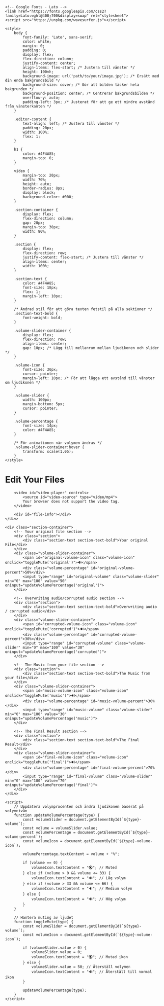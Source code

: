 <html lang="en">
<head>
    <meta charset="UTF-8">
    <meta name="viewport" content="width=device-width, initial-scale=1.0">
    <title>File Editor</title>

    <!-- Google Fonts - Lato -->
    <link href="https://fonts.googleapis.com/css2?family=Lato:wght@400;700&display=swap" rel="stylesheet">
    <script src="https://unpkg.com/wavesurfer.js"></script>

    <style>
        body {
            font-family: 'Lato', sans-serif;
            color: white;
            margin: 0;
            padding: 0;
            display: flex;
            flex-direction: column;
            justify-content: center;
            align-items: flex-start; /* Justera till vänster */
            height: 100vh;
            background-image: url('path/to/your/image.jpg'); /* Ersätt med din enda bakgrundsbild */
            background-size: cover; /* Gör att bilden täcker hela bakgrunden */
            background-position: center; /* Centrerar bakgrundsbilden */
            overflow-y: auto;
            padding-left: 3px; /* Justerat för att ge ett mindre avstånd från vänsterkanten */
        }

        .editor-content {
            text-align: left; /* Justera till vänster */
            padding: 20px;
            width: 100%;
            flex: 1;
        }

        h1 {
            color: #4F4A85;
            margin-top: 0;
        }

        video {
            margin-top: 20px;
            width: 70%;
            height: auto;
            border-radius: 8px;
            display: block;
            background-color: #000;
        }

        .section-container {
            display: flex;
            flex-direction: column;
            gap: 20px;
            margin-top: 30px;
            width: 80%;
        }

        .section {
            display: flex;
            flex-direction: row;
            justify-content: flex-start; /* Justera till vänster */
            align-items: center;
            width: 100%;
        }

        .section-text {
            color: #4F4A85;
            font-size: 18px;
            flex: 1;
            margin-left: 10px;
        }

        /* Ändrad stil för att göra texten fetstil på alla sektioner */
        .section-text-bold {
            font-weight: bold;
        }

        .volume-slider-container {
            display: flex;
            flex-direction: row;
            align-items: center;
            gap: 10px; /* Lägg till mellanrum mellan ljudikonen och slider */
        }

        .volume-icon {
            font-size: 30px;
            cursor: pointer;
            margin-left: 10px; /* För att lägga ett avstånd till vänster om ljudikonen */
        }

        .volume-slider {
            width: 100px;
            margin-bottom: 5px;
            cursor: pointer;
        }

        .volume-percentage {
            font-size: 14px;
            color: #4F4A85;
        }

        /* För animationen när volymen ändras */
        .volume-slider-container:hover {
            transform: scale(1.05);
        }
    </style>
</head>
<body>
    <div class="editor-content">
        <h1>Edit Your Files</h1>

        <video id="video-player" controls>
            <source id="video-source" type="video/mp4">
            Your browser does not support the video tag.
        </video>

        <div id="file-info"></div>
    </div>

    <div class="section-container">
        <!-- Your original file section -->
        <div class="section">
            <div class="section-text section-text-bold">Your original File</div>
        </div>
        <div class="volume-slider-container">
            <span id="original-volume-icon" class="volume-icon" onclick="toggleMute('original')">🔊</span> 
            <div class="volume-percentage" id="original-volume-percent">50%</div>
            <input type="range" id="original-volume" class="volume-slider" min="0" max="100" value="50" oninput="updateVolumePercentage('original')">
        </div>

        <!-- Overwriting audio/corrupted audio section -->
        <div class="section">
            <div class="section-text section-text-bold">Overwriting audio / corrupted audio</div>
        </div>
        <div class="volume-slider-container">
            <span id="corrupted-volume-icon" class="volume-icon" onclick="toggleMute('corrupted')">🔊</span> 
            <div class="volume-percentage" id="corrupted-volume-percent">30%</div>
            <input type="range" id="corrupted-volume" class="volume-slider" min="0" max="100" value="30" oninput="updateVolumePercentage('corrupted')">
        </div>

        <!-- The Music from your file section -->
        <div class="section">
            <div class="section-text section-text-bold">The Music from your file</div>
        </div>
        <div class="volume-slider-container">
            <span id="music-volume-icon" class="volume-icon" onclick="toggleMute('music')">🔊</span> 
            <div class="volume-percentage" id="music-volume-percent">30%</div>
            <input type="range" id="music-volume" class="volume-slider" min="0" max="100" value="30" oninput="updateVolumePercentage('music')">
        </div>

        <!-- The Final Result section -->
        <div class="section">
            <div class="section-text section-text-bold">The Final Result</div>
        </div>
        <div class="volume-slider-container">
            <span id="final-volume-icon" class="volume-icon" onclick="toggleMute('final')">🔊</span> 
            <div class="volume-percentage" id="final-volume-percent">70%</div>
            <input type="range" id="final-volume" class="volume-slider" min="0" max="100" value="70" oninput="updateVolumePercentage('final')">
        </div>
    </div>

    <script>
        // Uppdatera volymprocenten och ändra ljudikonen baserat på volymnivån
        function updateVolumePercentage(type) {
            const volumeSlider = document.getElementById(`${type}-volume`);
            const volume = volumeSlider.value;
            const volumePercentage = document.getElementById(`${type}-volume-percent`);
            const volumeIcon = document.getElementById(`${type}-volume-icon`);

            volumePercentage.textContent = volume + "%";

            if (volume == 0) {
                volumeIcon.textContent = "🔇"; // Muted
            } else if (volume > 0 && volume <= 33) {
                volumeIcon.textContent = "🔊"; // Låg volym
            } else if (volume > 33 && volume <= 66) {
                volumeIcon.textContent = "🔉"; // Medium volym
            } else {
                volumeIcon.textContent = "🔊"; // Hög volym
            }
        }

        // Hantera muting av ljudet
        function toggleMute(type) {
            const volumeSlider = document.getElementById(`${type}-volume`);
            const volumeIcon = document.getElementById(`${type}-volume-icon`);

            if (volumeSlider.value > 0) {
                volumeSlider.value = 0;
                volumeIcon.textContent = "🔇"; // Mutad ikon
            } else {
                volumeSlider.value = 50; // Återställ volymen
                volumeIcon.textContent = "🔊"; // Återställ till normal ikon
            }

            updateVolumePercentage(type);
        }
    </script>
</body>
</html>

